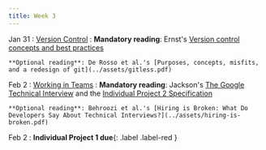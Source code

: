 ```yaml
---
title: Week 3
---
```


Jan 31
: [Version Control](#)
  : **Mandatory reading**: Ernst's [Version control concepts and best practices](https://homes.cs.washington.edu/~mernst/advice/version-control.html)
  
    **Optional reading**: De Rosso et al.'s [Purposes, concepts, misfits, and a redesign of git](../assets/gitless.pdf)

Feb 2
: [Working in Teams](#)
  : **Mandatory reading**: Jackson's [The Google Technical Interview](../assets/googleinterview.pdf) and the [Individual Project 2 Specification](../projects/ip2.html)
  
    **Optional reading**: Behroozi et al.'s [Hiring is Broken: What Do Developers Say About Technical Interviews?](../assets/hiring-is-broken.pdf)

Feb 2
 : **Individual Project 1 due**{: .label .label-red } 

